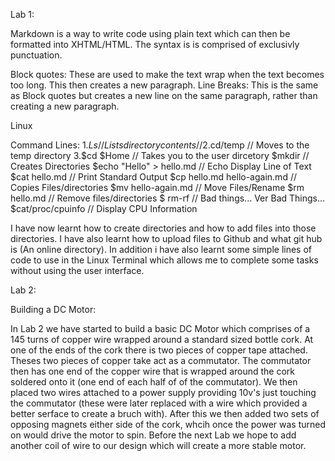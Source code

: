 Lab 1:



Markdown is a way to write code using plain text which can then be formatted into XHTML/HTML. The syntax is is comprised of exclusivly punctuation. 

Block quotes: These are used to make the text wrap when the text becomes too long. This then creates a new paragraph. 
Line Breaks: This is the same as Block quotes but creates a new line on the same paragraph, rather than creating a new paragraph. 

Linux

Command Lines: 
 1.$Ls                                          // Lists directory contents//
2.$cd/temp                                    // Moves to the temp directory
3.$cd $Home                                  // Takes you to the user dircetory
$mkdir                                    // Creates Directories
$echo "Hello" > hello.md                 // Echo Display Line of Text
$cat hello.md                           // Print Standard Output
$cp hello.md hello-again.md            // Copies Files/directories
$mv hello-again.md                    // Move Files/Rename
$rm hello.md                         // Remove files/directories
$ rm-rf                             // Bad things... Ver Bad Things... 
$cat/proc/cpuinfo                  // Display CPU Information




I have now learnt how to create directories and how to add files into those directories. I have also learnt how to upload files to Github and what git hub is (An online directory). In addition i have also learnt some simple lines of code to use in the Linux Terminal which allows me to complete some tasks without using the user interface. 






Lab 2: 

Building a DC Motor: 

In Lab 2 we have started to build a basic DC Motor which comprises of a 145 turns of copper wire wrapped around a standard sized bottle cork. At one of the ends of the cork there is two pieces of copper tape attached. Theses two pieces of copper take act as a commutator. The commutator then has one end of the copper wire that is wrapped around the cork soldered onto it (one end of each half of of the commutator). We then placed two wires attached to a power supply providing 10v's just touching the commutator (these were later replaced with a wire which provided a better serface to create a bruch with). After this we then added two sets of opposing magnets either side of the cork, whcih once the power was turned on would drive the motor to spin. Before the next Lab we hope to add another coil of wire to our design which will create a more stable motor.     
